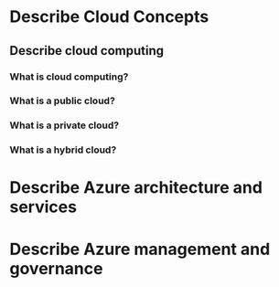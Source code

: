 # Describe Cloud Concepts

## Describe cloud computing

### What is cloud computing?
### What is a public cloud?
### What is a private cloud?
### What is a hybrid cloud?

# Describe Azure architecture and services 

# Describe Azure management and governance

